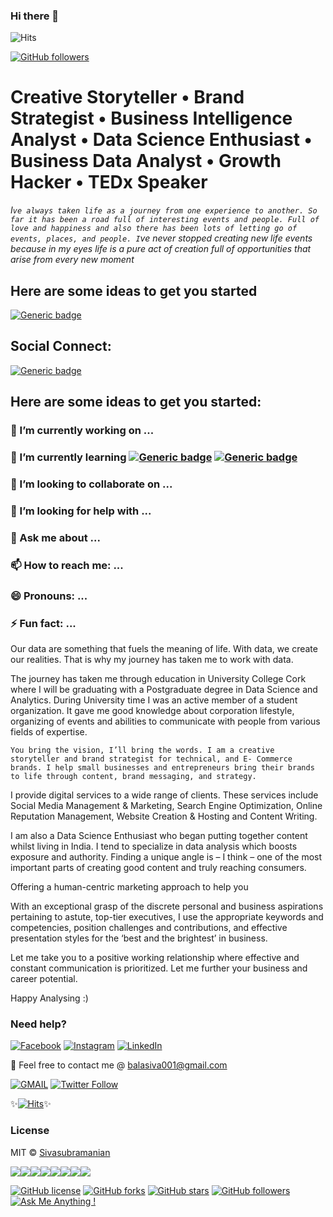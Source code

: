 ### Hi there 👋
![Hits](https://hitcounter.pythonanywhere.com/count/tag.svg?url=https%3A%2F%2Fgithub.com%2Fiamsivab%2Fiamsivab)

[![GitHub followers](https://img.shields.io/github/followers/iamsivab.svg?style=social&label=Follow&maxAge=2592000)](https://github.com/iamsivab?tab=followers)


# Creative Storyteller • Brand Strategist • Business Intelligence Analyst • Data Science Enthusiast • Business Data Analyst • Growth Hacker • TEDx Speaker #

_I`ve always taken life as a journey from one experience to another. So far it has been a road full of interesting events and people. Full of love and happiness and also there has been lots of letting go of events, places, and people. I`ve never stopped creating new life events because in my eyes life is a pure act of creation full of opportunities that arise from every new moment_

## Here are some ideas to get you started

[![Generic badge](https://img.shields.io/badge/Creative-Storyteller-Red.svg?style=for-the-badge)](instagram.com/storieswithsiva)


## Social Connect: 
[![Generic badge](https://img.shields.io/badge/LinkedIn-Connect-blue.svg?style=for-the-badge&logo=linkedin&logoColor=white)](https://www.linkedin.com/in/iamsivab/) 

## Here are some ideas to get you started:

### 🔭 I’m currently working on ...
### 🌱 I’m currently learning [![Generic badge](https://img.shields.io/badge/Artificial-Intelligence-blue.svg?style=for-the-badge)](https://github.com/iamsivab/Data-Science-Resources) [![Generic badge](https://img.shields.io/badge/Growth-Strategies-orange.svg?style=for-the-badge)](https://github.com/iamsivab/Data-Science-Resources)
### 👯 I’m looking to collaborate on ...
### 🤔 I’m looking for help with ...
### 💬 Ask me about ...
### 📫 How to reach me: ...
### 😄 Pronouns: ...
### ⚡ Fun fact: ...

Our data are something that fuels the meaning of life. With data, we create our realities. That is why my journey has taken me to work with data.

The journey has taken me through education in University College Cork where I will be graduating with a Postgraduate degree in Data Science and Analytics. During University time I was an active member of a student organization. It gave me good knowledge about corporation lifestyle, organizing of events and abilities to communicate with people from various fields of expertise.

```` You bring the vision, I’ll bring the words. I am a creative storyteller and brand strategist for technical, and E- Commerce brands. I help small businesses and entrepreneurs bring their brands to life through content, brand messaging, and strategy. ````

I provide digital services to a wide range of clients. These services include Social Media Management & Marketing, Search Engine Optimization, Online Reputation Management, Website Creation & Hosting and Content Writing.

I am also a Data Science Enthusiast who began putting together content whilst living in India. I tend to specialize in data analysis which boosts exposure and authority. Finding a unique angle is – I think – one of the most important parts of creating good content and truly reaching consumers.

Offering a human-centric marketing approach to help you

With an exceptional grasp of the discrete personal and business aspirations pertaining to astute, top-tier executives, I use the appropriate keywords and competencies, position challenges and contributions, and effective presentation styles for the ‘best and the brightest’ in business.

Let me take you to a positive working relationship where effective and constant communication is prioritized. Let me further your business and career potential.

Happy Analysing :) 

### Need help?

[![Facebook](https://img.shields.io/static/v1.svg?label=follow&message=@iamsivab&color=9cf&logo=facebook&style=flat&logoColor=white&colorA=informational)](https://www.facebook.com/iamsivab)  [![Instagram](https://img.shields.io/static/v1.svg?label=follow&message=@iamsivab&color=grey&logo=instagram&style=flat&logoColor=white&colorA=critical)](https://www.instagram.com/iamsivab/) [![LinkedIn](https://img.shields.io/static/v1.svg?label=connect&message=@iamsivab&color=success&logo=linkedin&style=flat&logoColor=white&colorA=blue)](https://www.linkedin.com/in/iamsivab/)

:email: Feel free to contact me @ [balasiva001@gmail.com](https://mail.google.com/mail/)

[![GMAIL](https://img.shields.io/static/v1.svg?label=send&message=balasiva001@gmail.com&color=red&logo=gmail&style=social)](https://www.github.com/iamsivab) [![Twitter Follow](https://img.shields.io/twitter/follow/storieswithsiva?style=social)](https://twitter.com/iamsivab)


✨[![Hits](https://hits.seeyoufarm.com/api/count/incr/badge.svg?url=https%3A%2F%2Fgithub.com%2Fiamsivab%2Fiamsivab)](https://hits.seeyoufarm.com)✨

### License

MIT &copy; [Sivasubramanian](https://github.com/iamsivab/iamsivab/blob/master/LICENSE)

[![](https://sourcerer.io/fame/iamsivab/iamsivab/iamsivab/images/0)](https://sourcerer.io/fame/iamsivab/iamsivab/iamsivab/links/0)[![](https://sourcerer.io/fame/iamsivab/iamsivab/iamsivab/images/1)](https://sourcerer.io/fame/iamsivab/iamsivab/iamsivab/links/1)[![](https://sourcerer.io/fame/iamsivab/iamsivab/iamsivab/images/2)](https://sourcerer.io/fame/iamsivab/iamsivab/iamsivab/links/2)[![](https://sourcerer.io/fame/iamsivab/iamsivab/iamsivab/images/3)](https://sourcerer.io/fame/iamsivab/iamsivab/iamsivab/links/3)[![](https://sourcerer.io/fame/iamsivab/iamsivab/iamsivab/images/4)](https://sourcerer.io/fame/iamsivab/iamsivab/iamsivab/links/4)[![](https://sourcerer.io/fame/iamsivab/iamsivab/iamsivab/images/5)](https://sourcerer.io/fame/iamsivab/iamsivab/iamsivab/links/5)[![](https://sourcerer.io/fame/iamsivab/iamsivab/iamsivab/images/6)](https://sourcerer.io/fame/iamsivab/iamsivab/iamsivab/links/6)[![](https://sourcerer.io/fame/iamsivab/iamsivab/iamsivab/images/7)](https://sourcerer.io/fame/iamsivab/iamsivab/iamsivab/links/7)


[![GitHub license](https://img.shields.io/github/license/iamsivab/iamsivab.svg?style=social&logo=github)](https://github.com/iamsivab/iamsivab/blob/master/LICENSE) 
[![GitHub forks](https://img.shields.io/github/forks/iamsivab/iamsivab.svg?style=social)](https://github.com/iamsivabiamsivab/network) [![GitHub stars](https://img.shields.io/github/stars/iamsivab/iamsivab.svg?style=social)](https://github.com/iamsivab/iamsivab/stargazers) [![GitHub followers](https://img.shields.io/github/followers/iamsivab.svg?label=Follow&style=social)](https://github.com/iamsivab/)[![Ask Me Anything !](https://img.shields.io/badge/Ask%20me-anything-1abc9c.svg)](https://GitHub.com/iamsivab/ama)

